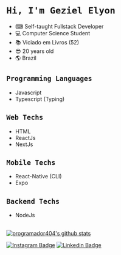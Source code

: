 # `Hi, I'm Geziel Elyon`
  - ⌨ Self-taught Fullstack Developer
  - 💻 Computer Science Student
  - :books: Viciado em Livros (52)
  - :sunglasses: 20 years old
  - :earth_americas: Brazil

## `Programming Languages`
  - Javascript
  - Typescript (Typing)

## `Web Techs`
  - HTML
  - ReactJs
  - NextJs

## `Mobile Techs`
  - React-Native (CLI)
  - Expo

## `Backend Techs`
  - NodeJs

<br/>[![programador404's github stats](https://github-readme-stats.vercel.app/api?username=programador404&count_private=true&count_private=true&theme=dracula)](https://github.com/programador404/github-readme-stats)



[![Instagram Badge](https://img.shields.io/badge/-@programador404-black?style=flat-square&labelColor=black&logo=instagram&logoColor=white&link=https://instagram.com/_programador404)](https://instagram.com/_programador404) 
[![Linkedin Badge](https://img.shields.io/badge/-Geziel%20Elyon-black?style=flat-square&logo=Linkedin&logoColor=white&link=https://www.linkedin.com/in/geziel-elyon-a0a1381a5/)](https://www.linkedin.com/in/geziel-elyon-a0a1381a5/)
